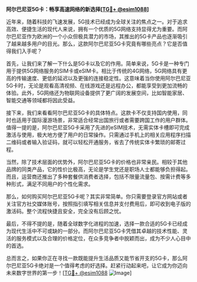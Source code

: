 **阿尔巴尼亚5G卡：畅享高速网络的新选择[[TG💪+ @esim1088](https://t.me/s/esim1088)]**

近年来，随着科技的飞速发展，5G技术已经成为全球关注的焦点之一。对于追求高效、便捷生活的现代人来说，拥有一个优质的5G网络支持显得尤为重要。而阿尔巴尼亚作为欧洲的一个小众但极具潜力的市场，其推出的5G卡产品也逐渐吸引了越来越多用户的目光。那么，这款阿尔巴尼亚5G卡究竟有哪些亮点？它是否值得我们入手呢？

首先，让我们来了解一下什么是5G卡以及它的作用。简单来说，5G卡是一种专门用于提供5G网络服务的SIM卡或eSIM卡。相比于传统的4G网络，5G网络具有更高的传输速度、更低的延迟以及更强的连接稳定性。这意味着当你使用阿尔巴尼亚5G卡时，无论是观看高清视频、在线游戏还是远程办公，都能享受到更加流畅的体验。此外，5G网络还为物联网设备提供了更广阔的发展空间，比如智能家居、智能交通等领域都将因此受益。

接下来，我们来看看阿尔巴尼亚5G卡的具体特点。这款卡不仅支持国内使用，同时也适用于国际漫游场景，非常适合经常出国旅行或者需要跨国工作的用户群体。值得一提的是，阿尔巴尼亚5G卡采用了先进的eSIM技术，无需实体卡槽即可完成激活与使用，极大地方便了用户的日常操作。只需通过手机上的相关应用程序扫描二维码或者输入验证码，就可以轻松开通服务，省去了传统实体卡繁琐的邮寄过程。

当然，除了技术层面的优势外，阿尔巴尼亚5G卡的价格也非常亲民。相较于其他品牌的同类产品，它的性价比极高，无论是学生党还是职场人士都能够负担得起。而且，运营商还推出了多种套餐供消费者选择，包括不限量流量包、按需计费等多种形式，满足不同用户的个性化需求。

那么，如何购买阿尔巴尼亚5G卡呢？其实非常简单。你只需要登录官方网站或者关注官方社交媒体账号，按照指引填写相关信息并支付费用后，即可收到电子版的激活码。整个流程快捷且安全，完全没有后顾之忧。

最后，不得不提的是，随着全球数字化进程的加速，选择一款合适的5G卡已经成为现代生活中不可或缺的一部分。而阿尔巴尼亚5G卡凭借其卓越的技术性能、灵活的服务模式以及合理的价格定位，在众多竞争者中脱颖而出，成为不少人心目中的首选。

总而言之，如果你正在寻找一款既能提升生活品质又能节省开支的5G卡，那么阿尔巴尼亚5G卡绝对是一个值得考虑的好选择。赶紧行动起来吧，让它成为你迈向未来数字世界的第一步！[[TG💪+ @esim1088](https://t.me/s/esim1088) ![Image](https://i.postimg.cc/4NQfJmqS/Snipaste-2025-05-13-00-14-12.png)]